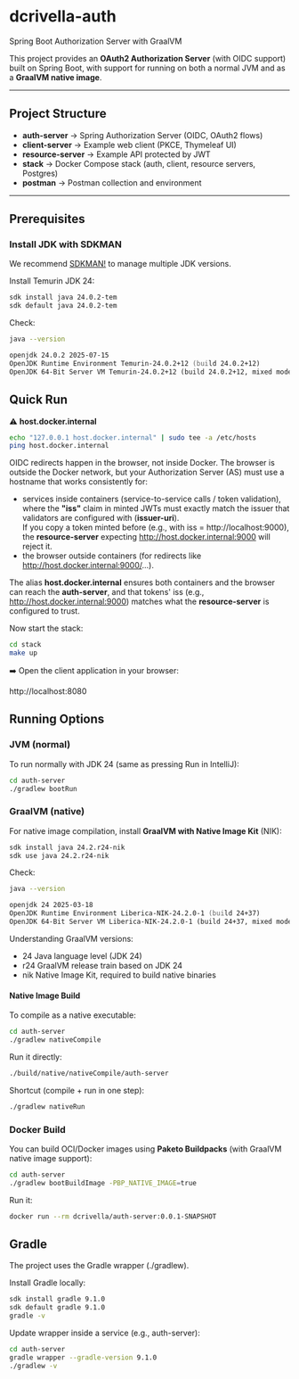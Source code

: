 # dcrivella-auth
Spring Boot Authorization Server with GraalVM

This project provides an **OAuth2 Authorization Server** (with OIDC support) built on Spring Boot, with support for running on both a normal JVM and as a **GraalVM native image**.

---

## Project Structure
- **auth-server** → Spring Authorization Server (OIDC, OAuth2 flows)
- **client-server** → Example web client (PKCE, Thymeleaf UI)
- **resource-server** → Example API protected by JWT
- **stack** → Docker Compose stack (auth, client, resource servers, Postgres)
- **postman** → Postman collection and environment

--- 

## Prerequisites

### Install JDK with SDKMAN
We recommend [SDKMAN!](https://sdkman.io) to manage multiple JDK versions.

Install Temurin JDK 24:

```zsh
sdk install java 24.0.2-tem
sdk default java 24.0.2-tem
```

Check:
```zsh
java --version

openjdk 24.0.2 2025-07-15
OpenJDK Runtime Environment Temurin-24.0.2+12 (build 24.0.2+12)
OpenJDK 64-Bit Server VM Temurin-24.0.2+12 (build 24.0.2+12, mixed mode, sharing)
```

## Quick Run
⚠️ **host.docker.internal**
```zsh
echo "127.0.0.1 host.docker.internal" | sudo tee -a /etc/hosts
ping host.docker.internal
```
OIDC redirects happen in the browser, not inside Docker.
The browser is outside the Docker network, but your Authorization Server (AS) must use a hostname that works consistently for:

- services inside containers (service-to-service calls / token validation), where the **"iss"** claim in minted JWTs must exactly match the issuer that validators are configured with (**issuer-uri**). <br>
If you copy a token minted before (e.g., with iss = http://localhost:9000), the **resource-server** expecting http://host.docker.internal:9000 will reject it.
- the browser outside containers (for redirects like http://host.docker.internal:9000/...).

The alias **host.docker.internal** ensures both containers and the browser can reach the **auth-server**, and that tokens' iss (e.g., http://host.docker.internal:9000) matches what the **resource-server** is configured to trust.

Now start the stack:
```zsh
cd stack
make up
```

➡️ Open the client application in your browser:

http://localhost:8080

## Running Options

### JVM (normal)
To run normally with JDK 24 (same as pressing Run in IntelliJ):
```zsh
cd auth-server
./gradlew bootRun
```

### GraalVM (native)
For native image compilation, install **GraalVM with Native Image Kit** (NIK):

```zsh
sdk install java 24.2.r24-nik
sdk use java 24.2.r24-nik
```

Check:
```zsh
java --version

openjdk 24 2025-03-18
OpenJDK Runtime Environment Liberica-NIK-24.2.0-1 (build 24+37)
OpenJDK 64-Bit Server VM Liberica-NIK-24.2.0-1 (build 24+37, mixed mode, sharing)
```

Understanding GraalVM versions:

- 24 Java language level (JDK 24)
- r24 GraalVM release train based on JDK 24
- nik Native Image Kit, required to build native binaries

#### Native Image Build
To compile as a native executable:
```zsh
cd auth-server
./gradlew nativeCompile
```

Run it directly:
```zsh
./build/native/nativeCompile/auth-server
```

Shortcut (compile + run in one step):
```zsh
./gradlew nativeRun
```

### Docker Build
You can build OCI/Docker images using **Paketo Buildpacks** (with GraalVM native image support):
```zsh
cd auth-server
./gradlew bootBuildImage -PBP_NATIVE_IMAGE=true
```

Run it:
```zsh
docker run --rm dcrivella/auth-server:0.0.1-SNAPSHOT
```

## Gradle
The project uses the Gradle wrapper (./gradlew).

Install Gradle locally:
```zsh
sdk install gradle 9.1.0
sdk default gradle 9.1.0
gradle -v
```

Update wrapper inside a service (e.g., auth-server):
```zsh
cd auth-server
gradle wrapper --gradle-version 9.1.0
./gradlew -v
```